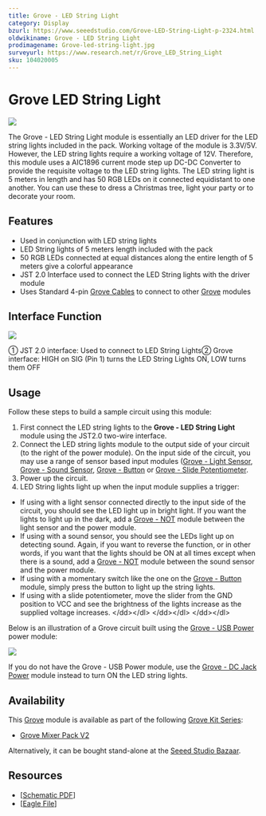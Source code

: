 ```yaml
---
title: Grove - LED String Light
category: Display
bzurl: https://www.seeedstudio.com/Grove-LED-String-Light-p-2324.html
oldwikiname: Grove - LED String Light
prodimagename: Grove-led-string-light.jpg
surveyurl: https://www.research.net/r/Grove_LED_String_Light
sku: 104020005
---
```


# Grove LED String Light

![](https://github.com/SeeedDocument/Grove-LED\_String\_Light/raw/master/img/Grove-led-string-light.jpg)

The Grove - LED String Light module is essentially an LED driver for the LED string lights included in the pack. Working voltage of the module is 3.3V/5V. However, the LED string lights require a working voltage of 12V. Therefore, this module uses a AIC1896 current mode step up DC-DC Converter to provide the requisite voltage to the LED string lights. The LED string light is 5 meters in length and has 50 RGB LEDs on it connected equidistant to one another. You can use these to dress a Christmas tree, light your party or to decorate your room.

## Features

* Used in conjunction with LED string lights
* LED String lights of 5 meters length included with the pack
* 50 RGB LEDs connected at equal distances along the entire length of 5 meters give a colorful appearance
* JST 2.0 Interface used to connect the LED String lights with the driver module
* Uses Standard 4-pin [Grove Cables](https://app.gitbook.com/Grove\_System/#grove-cables) to connect to other [Grove](https://app.gitbook.com/Grove\_System/) modules

## Interface Function

![](https://github.com/SeeedDocument/Grove-LED\_String\_Light/raw/master/img/LED\_String\_Light.jpg)

① JST 2.0 interface: Used to connect to LED String Lights② Grove interface: HIGH on SIG (Pin 1) turns the LED String Lights ON, LOW turns them OFF

## Usage

Follow these steps to build a sample circuit using this module:

1. First connect the LED string lights to the **Grove - LED String Light** module using the JST2.0 two-wire interface.
2. Connect the LED string lights module to the output side of your circuit (to the right of the power module). On the input side of the circuit, you may use a range of sensor based input modules ([Grove - Light Sensor](https://app.gitbook.com/Grove-Light\_Sensor/), [Grove - Sound Sensor](https://app.gitbook.com/Grove-Sound\_Sensor/), [Grove - Button](https://app.gitbook.com/Grove-Button/) or [Grove - Slide Potentiometer](https://app.gitbook.com/Grove-Slide\_Potentiometer/).
3. Power up the circuit.
4. LED String lights light up when the input module supplies a trigger:

* If using with a light sensor connected directly to the input side of the circuit, you should see the LED light up in bright light. If you want the lights to light up in the dark, add a [Grove - NOT](https://app.gitbook.com/Grove-NOT) module between the light sensor and the power module.
* If using with a sound sensor, you should see the LEDs light up on detecting sound. Again, if you want to reverse the function, or in other words, if you want that the lights should be ON at all times except when there is a sound, add a [Grove - NOT](https://app.gitbook.com/Grove-NOT) module between the sound sensor and the power module.
* If using with a momentary switch like the one on the [Grove - Button](https://app.gitbook.com/Grove-Button/) module, simply press the button to light up the string lights.
* If using with a slide potentiometer, move the slider from the GND position to VCC and see the brightness of the lights increase as the supplied voltage increases. \</dd>\</dl> \</dd>\</dl> \</dd>\</dl>

Below is an illustration of a Grove circuit built using the [Grove - USB Power](https://app.gitbook.com/Grove-Mixer\_Pack#2.\_USB\_Power) power module:

![](https://github.com/SeeedDocument/Grove-LED\_String\_Light/raw/master/img/LED\_String\_Light\_Photo.gif)

If you do not have the Grove - USB Power module, use the [Grove - DC Jack Power](https://app.gitbook.com/Grove-DC\_Jack\_Power) module instead to turn ON the LED string lights.

## Availability

This [Grove](https://app.gitbook.com/Grove\_System/) module is available as part of the following [Grove Kit Series](https://app.gitbook.com/Grove\_System/#grove-starter-kit):

* [Grove Mixer Pack V2](https://app.gitbook.com/GROVE\_MIXER\_PACK\_V2)

Alternatively, it can be bought stand-alone at the [Seeed Studio Bazaar](http://www.seeedstudio.com/depot/Grove-LED-String-Light-p-1821.html).

## Resources

* \[[Schematic PDF](https://github.com/SeeedDocument/Grove-LED\_String\_Light/raw/master/res/Grove-LED\_String\_Light.pdf)]
* \[[Eagle File](https://github.com/SeeedDocument/Grove-LED\_String\_Light/raw/master/res/Grove-LED\_String\_Light.zip)]
